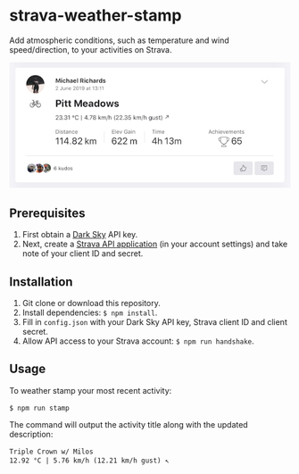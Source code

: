 # strava-weather-stamp

Add atmospheric conditions, such as temperature and wind speed/direction, to your activities on Strava.

![Example weather stamp](screenshot.png)

## Prerequisites

1. First obtain a [Dark Sky](https://darksky.net/dev) API key.
2. Next, create a [Strava API application](https://www.strava.com/settings/api) (in your account settings) and take note of your client ID and secret.

## Installation

1. Git clone or download this repository.
2. Install dependencies: `$ npm install`.
3. Fill in `config.json` with your Dark Sky API key, Strava client ID and client secret.
4. Allow API access to your Strava account: `$ npm run handshake`.

## Usage

To weather stamp your most recent activity:

```
$ npm run stamp
```

The command will output the activity title along with the updated description:

```
Triple Crown w/ Milos
12.92 °C | 5.76 km/h (12.21 km/h gust) ↖
```
